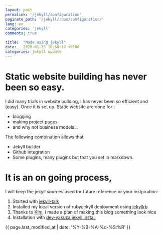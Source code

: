 ```yaml
---
layout: post
permalink: '/jekyll/configuration'
paginate_path: '/jekyll/:num/configuration/'
lang: en
categories: 'jekyll'
comments: true

title:  "Made using jekyll"
date:   2020-01-25 10:58:12 +0100
categories: jekyll update
---
```

# Static website building has never been so easy.
I did many trials in website building, I has never been so efficient and (easy). Once it is set up.
Static website are done for : 
- blogging
- making project pages
- and why not business models...

The following combination allows that: 
- Jekyll builder
- Github integration
- Some plugins, many plugins but that you set in markdown.

# It is an on going process, 
I will keep the jekyll sources used for future reference or your instpiration: 
1. Started with [jekyll-talk]
2. Installed my local version of ruby/jekyll deployment using [jekyllrb]
3. Thanks to [Kim], I made a plan of making this blog something look nice
4. Installation with [dev-yakuza jekyll install]

[Kim]: https://github.com/dev-yakuza
[jekyllrb]: https://jekyllrb.com/
[jekyll-talk]: https://talk.jekyllrb.com/
[jekyll-gh]:   https://github.com/jekyll/jekyll
[dev-yakuza jekyll install]: https://dev-yakuza.github.io/en/jekyll/installation/

{{ page.last_modified_at | date: '%Y-%B-%A-%d-%S:%R' }}